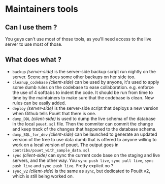 # Maintainers tools

## Can I use them ?

You guys can't use most of those tools, as you'll need access to the live
server to use most of those.

## What does what ?

- `backup` *(server-side)* is the server-side backup script run nightly on the
    server. Scene.org does some other backups on her side too.
- `cleanup_codebase` *(client-side)* can be used by anyone, it's used to apply
    some dumb rules on the codebase to ease collaboration. e.g. enforce the use
    of 4 softtabs to indent the code. It should be run from time to time by the
    maintainers to make sure that the codebase is clean. New rules can be easily
    added.
- `deploy` *(server-side)* is the server-side script that deploys a new version
    when Github tells Pouët that there is one.
- `dump_DDL` *(client-side)* is used to dump the live schema of the database in
    the local `pouet.sql` file. Then the commiter can commit the change and keep
    track of the changes that happened to the database schema.
- `dump_SQL_for_dev` *(client-side)* can be launched to generate an updated
    version of the free to use data dumb that is offered to anyone willing to
    work on a local version of pouet. The output goes in
    `contribs/pouet_with_sample_data.sql`
- `sync` *(client-side)* can sync the current code base on the staging and live
    servers, and the other way. You `sync push live`, `sync pull live`,
    `sync push live` and `sync push live`. Pretty explicit no ?
- `sync_v2` *(client-side)* is the same as `sync`, but dedicated to Pouët v2,
    which is still being worked on.

